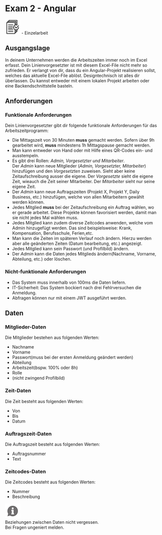 # Exam 2 - Angular
![task1](../assets/images/task.png) - Einzelarbeit<br>

## Ausgangslage
In deinem Unternehmen werden die Arbeitszeiten immer noch im Excel erfasst. Dein Linienvorgesetzter ist mit diesem Excel-File nicht mehr so zufrieden. Er verlangt von dir, dass du ein Angular-Projekt realisieren sollst, welches das aktuelle Excel-File ablöst. Designtechnisch ist alles dir überlassen. Du kannst entweder mit einem lokalen Projekt arbeiten oder eine Backendschnittstelle basteln.

## Anforderungen
### Funktionale Anforderungen
Dein Linienvorgesetzter gibt dir folgende funktionale Anforderungen für das Arbeitszeitprogramm:
- Die Mittagszeit von 30 Minuten **muss** gemacht werden. Sofern über 9h gearbeitet wird, **muss** mindestens 1h Mittagspause gemacht werden.
- Man kann entweder von Hand oder mit Hilfe eines QR-Codes ein- und ausstempeln.
- Es gibt drei Rollen: *Admin, Vorgesetzter und Mitarbeiter*.<br>Der *Admin* kann neue Mitglieder (*Admin, Vorgesetzter, Mitarbeiter*) hinzufügen und den *Vorgesetzten* zuweisen. Sieht aber keine Zeitaufschreibung ausser die eigene. Der *Vorgesetzte* sieht die eigene Zeit, wieauch die Zeit seiner Mitarbeiter. Der *Mitarbeiter* sieht nur seine eigene Zeit.
- Der *Admin* kann neue Auftragszeiten (Projekt X, Projekt Y, Daily Business, etc.) hinzufügen, welche von allen Mitarbeitern gewählt werden können.
- Jedes Mitglied **muss** bei der Zeitaufschreibung ein Auftrag wählen, wo er gerade arbeitet. Diese Projekte können favorisiert werden, damit man sie nicht jedes Mal wählen muss.
- Jedes Mitglied kann zudem diverse Zeitcodes anwenden, welche vom Admin hinzugefügt werden. Das sind beispielsweise: Krank, Kompensation, Berufsschule, Ferien,etc.
- Man kann die Zeiten im späteren Verlauf noch ändern. Hierzu werden aber alle geänderten Zeiten (Datum bearbeitung, etc.) angezeigt.
- Jedes Mitglied kann sein Passwort (und Profilbild) ändern.
- Der *Admin* kann die Daten jedes Mitglieds ändern(Nachname, Vorname, Abteilung, etc.) oder löschen.

### Nicht-funktionale Anforderungen
- Das System muss innerhalb von 100ms die Daten liefern.
- IT-Sicherheit: Das System bockiert nach drei Fehlrversuchen die Anmeldung.
- Abfragen können nur mit einem JWT ausgeführt werden.

## Daten
### Mitglieder-Daten
Die Mitglieder bestehen aus folgenden Werten:
- Nachname
- Vorname
- Passwort(muss bei der ersten Anmeldung geändert werden)
- Abteilung
- Arbeitszeit(bspw. 100% oder 8h)
- Rolle
- (nicht zwingend Profilbild)

### Zeit-Daten
Die Zeit besteht aus folgenden Werten:
- Von
- Bis
- Datum

### Auftragszeit-Daten
Die Auftragszeit besteht aus folgenden Werten:
- Auftragsnummer
- Text

### Zeitcodes-Daten
Die Zeitcodes besteht aus folgenden Werten:
- Nummer
- Beschreibung


![asset](../assets/images/hint.png) 
<bR>Beziehungen zwischen Daten nicht vergessen.<br>Bei Fragen ungeniert melden.